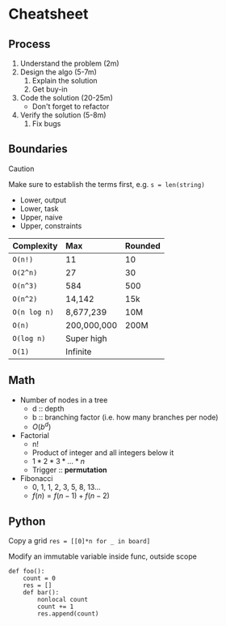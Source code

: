 # Cheatsheet

## Process

1. Understand the problem (2m)
2. Design the algo (5-7m)
	1. Explain the solution
	2. Get buy-in
3. Code the solution (20-25m)
	- Don't forget to refactor
4. Verify the solution (5-8m)
	1. Fix bugs

## Boundaries

> [!caution]
> Make sure to establish the terms first, e.g. `s = len(string)`

- Lower, output
- Lower, task
- Upper, naive
- Upper, constraints

| Complexity   | Max         | Rounded |
| ------------ | :---------- | ------- |
| `O(n!)`      | 11          | 10      |
| `O(2^n)`     | 27          | 30      |
| `O(n^3)`     | 584         | 500     |
| `O(n^2)`     | 14,142      | 15k     |
| `O(n log n)` | 8,677,239   | 10M     |
| `O(n)`       | 200,000,000 | 200M    |
| `O(log n)`   | Super high  |         |
| `O(1)`       | Infinite    |         |

## Math

- Number of nodes in a tree
	- d :: depth
	- b :: branching factor (i.e. how many branches per node)
	- $O(b^d)$
- Factorial
	- n!
	- Product of integer and all integers below it
	- $1 * 2 * 3 * … * n$
	- Trigger :: **permutation**
- Fibonacci
	- 0, 1, 1, 2, 3, 5, 8, 13…
	- $f(n) = f(n-1) + f(n-2)$

## Python

Copy a grid
`res = [[0]*n for _ in board]`

Modify an immutable variable inside func, outside scope
```
def foo():
	count = 0
	res = []
	def bar():
		nonlocal count
		count += 1
		res.append(count)
```